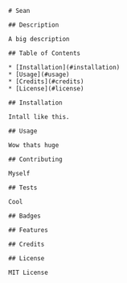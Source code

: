 
      # Sean

      ## Description 

      A big description

      ## Table of Contents

      * [Installation](#installation)
      * [Usage](#usage)
      * [Credits](#credits)
      * [License](#license)

      ## Installation

      Intall like this.

      ## Usage 

      Wow thats huge

      ## Contributing

      Myself

      ## Tests

      Cool

      ## Badges

      ## Features

      ## Credits

      ## License

      MIT License
  